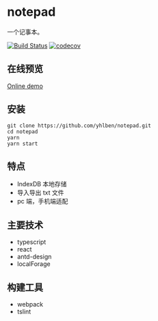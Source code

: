 # notepad

一个记事本。

[![Build Status](https://www.travis-ci.org/yhlben/notepad.svg?branch=master)](https://www.travis-ci.org/yhlben/notepad)
[![codecov](https://codecov.io/gh/yhlben/notepad/branch/master/graph/badge.svg)](https://codecov.io/gh/yhlben/notepad)

## 在线预览

[Online demo](http://yinhengli.com:8083)

## 安装

``` shell
git clone https://github.com/yhlben/notepad.git
cd notepad
yarn
yarn start
```

## 特点

- IndexDB 本地存储
- 导入导出 txt 文件
- pc 端，手机端适配

## 主要技术

- typescript
- react
- antd-design
- localForage

## 构建工具

- webpack
- tslint

